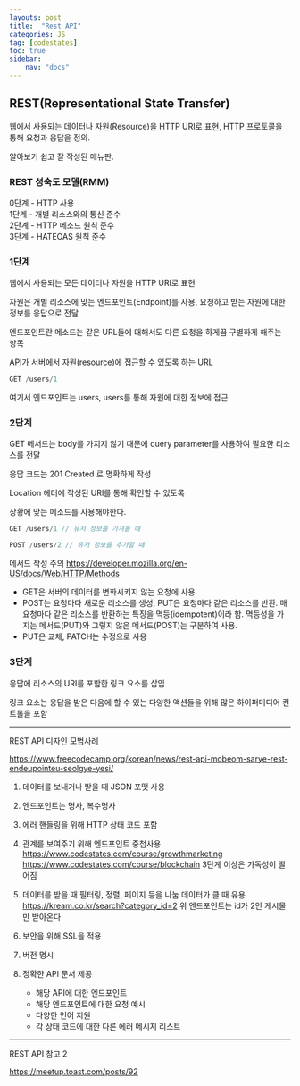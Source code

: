 ```yaml
---
layouts: post
title:  "Rest API"
categories: JS
tag: [codestates]
toc: true
sidebar:
    nav: "docs"
---
```



## REST(Representational State Transfer)

웹에서 사용되는 데이터나 자원(Resource)을 HTTP URI로 표현, HTTP 프로토콜을 통해 요청과 응답을 정의.

알아보기 쉽고 잘 작성된 메뉴판.

### REST 성숙도 모델(RMM)

0단계 - HTTP 사용<br/>
1단계 - 개별 리소스와의 통신 준수<br/>
2단계 - HTTP 메소드 원칙 준수<br/>
3단계 - HATEOAS 원칙 준수

### 1단계

웹에서 사용되는 모든 데이터나 자원을 HTTP URI로 표현

자원은 개별 리소스에 맞는 엔드포인트(Endpoint)를 사용, 요청하고 받는 자원에 대한 정보를 응답으로 전달

엔드포인트란 메소드는 같은 URL들에 대해서도 다른 요청을 하게끔 구별하게 해주는 항목

API가 서버에서 자원(resource)에 접근할 수 있도록 하는 URL

```js
GET /users/1
```
여기서 엔드포인트는 users, users를 통해 자원에 대한 정보에 접근

### 2단계

GET 메서드는 body를 가지지 않기 때문에 query parameter를 사용하여 필요한 리소스를 전달

응답 코드는 201 Created 로 명확하게 작성

Location 헤더에 작성된 URI를 통해 확인할 수 있도록

상황에 맞는 메소드를 사용해야한다.
```js
GET /users/1 // 유저 정보를 가져올 때

POST /users/2 // 유저 정보를 추가할 때
```

메서드 작성 주의
<https://developer.mozilla.org/en-US/docs/Web/HTTP/Methods>

- GET은 서버의 데이터를 변화시키지 않는 요청에 사용
- POST는 요청마다 새로운 리소스를 생성, PUT은 요청마다 같은 리소스를 반환. 매 요청마다 같은 리소스를 반환하는 특징을 멱등(idempotent)이라 함. 멱등성을 가지는 메서드(PUT)와 그렇지 않은 메서드(POST)는 구분하여 사용.
- PUT은 교체, PATCH는 수정으로 사용

### 3단계

응답에 리소스의 URI를 포함한 링크 요소를 삽입

링크 요소는 응답을 받은 다음에 할 수 있는 다양한 액션들을 위해 많은 하이퍼미디어 컨트롤을 포함

---

REST API 디자인 모범사례

<https://www.freecodecamp.org/korean/news/rest-api-mobeom-sarye-rest-endeupointeu-seolgye-yesi/>

1. 데이터를 보내거나 받을 때 JSON 포맷 사용

2. 엔드포인트는 명사, 복수명사

3. 에러 핸들링을 위해 HTTP 상태 코드 포함

4. 관계를 보여주기 위해 엔드포인트 중첩사용
    https://www.codestates.com/course/growthmarketing
    https://www.codestates.com/course/blockchain
    3단계 이상은 가독성이 떨어짐
5. 데이터를 받을 때 필터링, 정렬, 페이지 등을 나눔
    데이터가 클 때 유용
    https://kream.co.kr/search?category_id=2
    위 엔드포인트는 id가 2인 게시물만 받아온다
6. 보안을 위해 SSL을 적용
7. 버전 명시
8. 정확한 API 문서 제공
    - 해당 API에 대한 엔드포인트
    - 해당 엔드포인트에 대한 요청 예시
    - 다양한 언어 지원
    - 각 상태 코드에 대한 다른 에러 메시지 리스트


---

REST API 참고 2

<https://meetup.toast.com/posts/92>